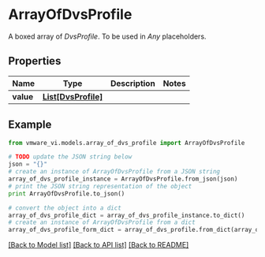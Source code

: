 # ArrayOfDvsProfile

A boxed array of *DvsProfile*. To be used in *Any* placeholders. 

## Properties
Name | Type | Description | Notes
------------ | ------------- | ------------- | -------------
**value** | [**List[DvsProfile]**](DvsProfile.md) |  | 

## Example

```python
from vmware_vi.models.array_of_dvs_profile import ArrayOfDvsProfile

# TODO update the JSON string below
json = "{}"
# create an instance of ArrayOfDvsProfile from a JSON string
array_of_dvs_profile_instance = ArrayOfDvsProfile.from_json(json)
# print the JSON string representation of the object
print ArrayOfDvsProfile.to_json()

# convert the object into a dict
array_of_dvs_profile_dict = array_of_dvs_profile_instance.to_dict()
# create an instance of ArrayOfDvsProfile from a dict
array_of_dvs_profile_form_dict = array_of_dvs_profile.from_dict(array_of_dvs_profile_dict)
```
[[Back to Model list]](../README.md#documentation-for-models) [[Back to API list]](../README.md#documentation-for-api-endpoints) [[Back to README]](../README.md)


